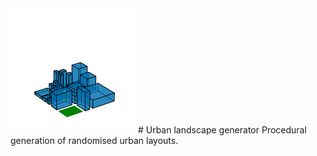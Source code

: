 <img src="https://github.com/bss116/citygenerator/blob/master/examples/ULG.png" width="200">
# Urban landscape generator
Procedural generation of randomised urban layouts.
